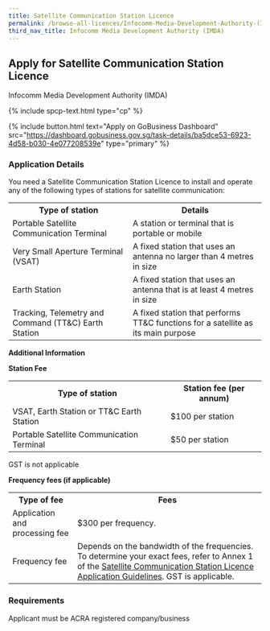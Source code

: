 ```yaml
---
title: Satellite Communication Station Licence
permalink: /browse-all-licences/Infocomm-Media-Development-Authority-(IMDA)/Satellite-Communication-Station-Licence
third_nav_title: Infocomm Media Development Authority (IMDA)
---
```


## Apply for Satellite Communication Station Licence

Infocomm Media Development Authority (IMDA)

{% include spcp-text.html type="cp" %}

{% include button.html text="Apply on GoBusiness Dashboard" src="https://dashboard.gobusiness.gov.sg/task-details/ba5dce53-6923-4d58-b030-4e077208539e" type="primary" %}

<H3>Application Details</H3>

<p>You need a Satellite Communication Station Licence to install and operate any of the following types of stations for satellite communication:</p>
<table>
  <tr>
    <th>Type of station</th>
    <th>Details</th>
  </tr>
  <tr>
    <td>Portable Satellite Communication Terminal</td>
    <td>A station or terminal that is portable or mobile</td>
  </tr>
  <tr>
    <td>Very Small Aperture Terminal (VSAT)</td>
    <td>A fixed station that uses an antenna no larger than 4 metres in size</td>
  </tr>
  <tr>
    <td>Earth Station</td>
    <td>A fixed station that uses an antenna that is at least 4 metres in size</td>
  </tr>
  <tr>
    <td>Tracking, Telemetry and Command (TT&C) Earth Station</td>
    <td>A fixed station that performs TT&C functions for a satellite as its main purpose</td>
  </tr>
</table>

<strong>Additional Information</strong>

<p><strong>Station Fee</strong><br/></p>
<table>
<tr>
<th>Type of station</th>
<th>Station fee (per annum)</th>
</tr>
<tr>
<td>VSAT, Earth Station or TT&C Earth Station</td>
<td>$100 per station</td>
</tr>
<tr>
<td>Portable Satellite Communication Terminal</td>
<td>$50 per station</td>
</tr>
</table>
<p>GST is not applicable</p>

<p><strong>Frequency fees (if applicable)</strong><br/></p>
<table>
<tr>
<th>Type of fee</th>
<th>Fees</th>
</tr>
<tr>
<td>Application and processing fee</td>
<td>$300 per frequency.</td>
</tr>
<tr>
<td>Frequency fee</td>
<td>Depends on the bandwidth of the frequencies. To determine your exact fees, refer to Annex 1 of the <a href="https://www.imda.gov.sg/-/media/Imda/Files/Regulations-and-Licensing/Licensing/Telecommunication/Satellite-Communication-Station/GuideSateComm-Sat-Comm.pdf">Satellite Communication Station Licence Application Guidelines</a>. GST is applicable.</td>
</tr>
</table>

<H3>Requirements</H3>

Applicant must be ACRA registered company/business

